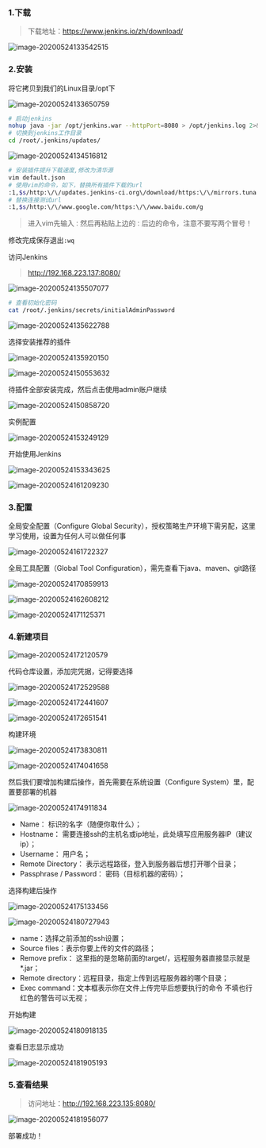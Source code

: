 ### 1.下载

> 下载地址：https://www.jenkins.io/zh/download/

![image-20200524133542515](https://cxhello.oss-cn-beijing.aliyuncs.com/image/image-20200524133542515.png)

### 2.安装

将它拷贝到我们的Linux目录/opt下

![image-20200524133650759](https://cxhello.oss-cn-beijing.aliyuncs.com/image/image-20200524133650759.png)

```bash
# 启动jenkins
nohup java -jar /opt/jenkins.war --httpPort=8080 > /opt/jenkins.log 2>&1 &
# 切换到jenkins工作目录
cd /root/.jenkins/updates/
```

![image-20200524134516812](https://cxhello.oss-cn-beijing.aliyuncs.com/image/image-20200524134516812.png)

```bash
# 安装插件提升下载速度,修改为清华源
vim default.json
# 使用vim的命令，如下，替换所有插件下载的url
:1,$s/http:\/\/updates.jenkins-ci.org\/download/https:\/\/mirrors.tuna.tsinghua.edu.cn\/jenkins/g
# 替换连接测试url
:1,$s/http:\/\/www.google.com/https:\/\/www.baidu.com/g
```

> 进入vim先输入`：`然后再粘贴上边的`：`后边的命令，注意不要写两个冒号！

修改完成保存退出`:wq`

访问Jenkins

> http://192.168.223.137:8080/

![image-20200524135507077](https://cxhello.oss-cn-beijing.aliyuncs.com/image/image-20200524135507077.png)

```bash
# 查看初始化密码
cat /root/.jenkins/secrets/initialAdminPassword
```

![image-20200524135622788](https://cxhello.oss-cn-beijing.aliyuncs.com/image/image-20200524135622788.png)

选择安装推荐的插件

![image-20200524135920150](https://cxhello.oss-cn-beijing.aliyuncs.com/image/image-20200524135920150.png)

![image-20200524150553632](https://cxhello.oss-cn-beijing.aliyuncs.com/image/image-20200524150553632.png)

待插件全部安装完成，然后点击使用admin账户继续

![image-20200524150858720](https://cxhello.oss-cn-beijing.aliyuncs.com/image/image-20200524150858720.png)

实例配置

![image-20200524153249129](https://cxhello.oss-cn-beijing.aliyuncs.com/image/image-20200524153249129.png)

开始使用Jenkins

![image-20200524153343625](https://cxhello.oss-cn-beijing.aliyuncs.com/image/image-20200524153343625.png)

![image-20200524161209230](https://cxhello.oss-cn-beijing.aliyuncs.com/image/image-20200524161209230.png)

### 3.配置

全局安全配置（Configure Global Security），授权策略生产环境下需另配，这里学习使用，设置为任何人可以做任何事

![image-20200524161722327](https://cxhello.oss-cn-beijing.aliyuncs.com/image/image-20200524161722327.png)

全局工具配置（Global Tool Configuration），需先查看下java、maven、git路径

![image-20200524170859913](https://cxhello.oss-cn-beijing.aliyuncs.com/image/image-20200524170859913.png)

![image-20200524162608212](https://cxhello.oss-cn-beijing.aliyuncs.com/image/image-20200524162608212.png)

![image-20200524171125371](https://cxhello.oss-cn-beijing.aliyuncs.com/image/image-20200524171125371.png)

### 4.新建项目

![image-20200524172120579](https://cxhello.oss-cn-beijing.aliyuncs.com/image/image-20200524172120579.png)

代码仓库设置，添加完凭据，记得要选择

![image-20200524172529588](https://cxhello.oss-cn-beijing.aliyuncs.com/image/image-20200524172529588.png)

![image-20200524172441607](https://cxhello.oss-cn-beijing.aliyuncs.com/image/image-20200524172441607.png)

![image-20200524172651541](https://cxhello.oss-cn-beijing.aliyuncs.com/image/image-20200524172651541.png)

构建环境

![image-20200524173830811](https://cxhello.oss-cn-beijing.aliyuncs.com/image/image-20200524173830811.png)

![image-20200524174041658](https://cxhello.oss-cn-beijing.aliyuncs.com/image/image-20200524174041658.png)

然后我们要增加构建后操作，首先需要在系统设置（Configure System）里，配置要部署的机器

![image-20200524174911834](https://cxhello.oss-cn-beijing.aliyuncs.com/image/image-20200524174911834.png)

- Name： 标识的名字（随便你取什么）；
- Hostname： 需要连接ssh的主机名或ip地址，此处填写应用服务器IP（建议ip）；
- Username： 用户名；
- Remote Directory： 表示远程路径，登入到服务器后想打开哪个目录；
- Passphrase / Password： 密码（目标机器的密码）；

选择构建后操作

![image-20200524175133456](https://cxhello.oss-cn-beijing.aliyuncs.com/image/image-20200524175133456.png)

![image-20200524180727943](https://cxhello.oss-cn-beijing.aliyuncs.com/image/image-20200524180727943.png)

- name：选择之前添加的ssh设置；
- Source files：表示你要上传的文件的路径；
- Remove prefix： 这里指的是忽略前面的target/，远程服务器直接显示就是*.jar；
- Remote directory：远程目录，指定上传到远程服务器的哪个目录；
- Exec command：文本框表示你在文件上传完毕后想要执行的命令 不填也行 红色的警告可以无视；

开始构建

![image-20200524180918135](https://cxhello.oss-cn-beijing.aliyuncs.com/image/image-20200524180918135.png)

查看日志显示成功

![image-20200524181905193](https://cxhello.oss-cn-beijing.aliyuncs.com/image/image-20200524181905193.png)

### 5.查看结果

> 访问地址：http://192.168.223.135:8080/

![image-20200524181956077](https://cxhello.oss-cn-beijing.aliyuncs.com/image/image-20200524181956077.png)

部署成功！